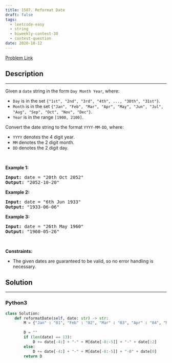```yaml
---
title: 1507. Reformat Date
draft: false
tags: 
  - leetcode-easy
  - string
  - biweekly-contest-30
  - contest-question
date: 2020-10-12
---
```


[Problem Link](https://leetcode.com/problems/reformat-date/)

## Description

---
<p>Given a <code>date</code> string in the form&nbsp;<code>Day Month Year</code>, where:</p>

<ul>
	<li><code>Day</code>&nbsp;is in the set <code>{&quot;1st&quot;, &quot;2nd&quot;, &quot;3rd&quot;, &quot;4th&quot;, ..., &quot;30th&quot;, &quot;31st&quot;}</code>.</li>
	<li><code>Month</code>&nbsp;is in the set <code>{&quot;Jan&quot;, &quot;Feb&quot;, &quot;Mar&quot;, &quot;Apr&quot;, &quot;May&quot;, &quot;Jun&quot;, &quot;Jul&quot;, &quot;Aug&quot;, &quot;Sep&quot;, &quot;Oct&quot;, &quot;Nov&quot;, &quot;Dec&quot;}</code>.</li>
	<li><code>Year</code>&nbsp;is in the range <code>[1900, 2100]</code>.</li>
</ul>

<p>Convert the date string to the format <code>YYYY-MM-DD</code>, where:</p>

<ul>
	<li><code>YYYY</code> denotes the 4 digit year.</li>
	<li><code>MM</code> denotes the 2 digit month.</li>
	<li><code>DD</code> denotes the 2 digit day.</li>
</ul>

<p>&nbsp;</p>
<p><strong class="example">Example 1:</strong></p>

<pre>
<strong>Input:</strong> date = &quot;20th Oct 2052&quot;
<strong>Output:</strong> &quot;2052-10-20&quot;
</pre>

<p><strong class="example">Example 2:</strong></p>

<pre>
<strong>Input:</strong> date = &quot;6th Jun 1933&quot;
<strong>Output:</strong> &quot;1933-06-06&quot;
</pre>

<p><strong class="example">Example 3:</strong></p>

<pre>
<strong>Input:</strong> date = &quot;26th May 1960&quot;
<strong>Output:</strong> &quot;1960-05-26&quot;
</pre>

<p>&nbsp;</p>
<p><strong>Constraints:</strong></p>

<ul>
	<li>The given dates are guaranteed to be valid, so no error handling is necessary.</li>
</ul>


## Solution

---
### Python3
``` py title='reformat-date'
class Solution:
    def reformatDate(self, date: str) -> str:
        M = {"Jan" : "01", "Feb" : "02", "Mar" : "03", "Apr" : "04", "May" : "05", "Jun" : "06", "Jul" : "07", "Aug" : "08", "Sep" : "09", "Oct" : "10", "Nov" : "11", "Dec" : "12", }
        
        D = ""
        if (len(date) == 13):
            D += date[-4:] + "-" + M[date[-8:-5]] + "-" + date[:2]
        else:
            D += date[-4:] + "-" + M[date[-8:-5]] + "-0" + date[0]
        return D
```

